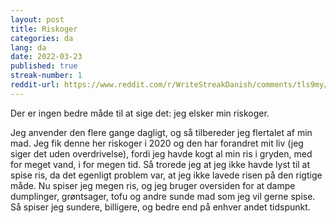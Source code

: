 ```yaml
---
layout: post
title: Riskoger
categories: da
lang: da
date: 2022-03-23
published: true
streak-number: 1
reddit-url: https://www.reddit.com/r/WriteStreakDanish/comments/tls9my/streak_1_riskoger/
---
```

Der er ingen bedre måde til at sige det: jeg elsker min riskoger.

Jeg anvender den flere gange dagligt, og så tilbereder jeg flertalet af min mad. Jeg fik denne her riskoger i 2020 og den har forandret mit liv (jeg siger det uden overdrivelse), fordi jeg havde kogt al min ris i gryden, med for meget vand, i for megen tid. Så trorede jeg at jeg ikke havde lyst til at spise ris, da det egenligt problem var, at jeg ikke lavede risen på den rigtige måde. Nu spiser jeg megen ris, og jeg bruger oversiden for at dampe dumplinger, grøntsager, tofu og andre sunde mad som jeg vil gerne spise. Så spiser jeg sundere, billigere, og bedre end på enhver andet tidspunkt.